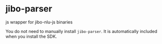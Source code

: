 jibo-parser
===========

js wrapper for jibo-nlu-js binaries

You do not need to manually install `jibo-parser`. It is automatically included when you install the SDK.
